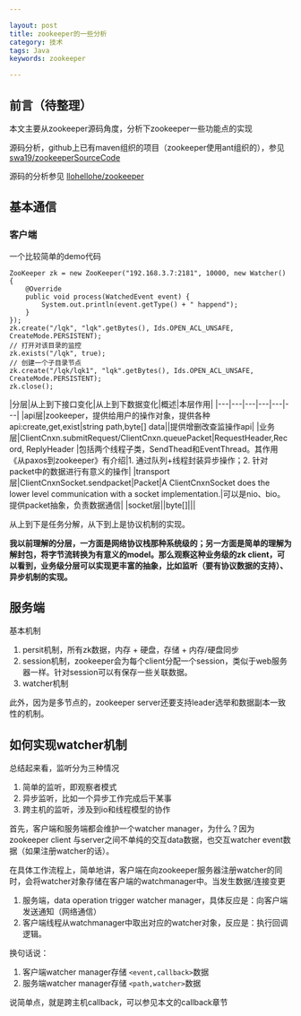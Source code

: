 ```yaml
---

layout: post
title: zookeeper的一些分析
category: 技术
tags: Java
keywords: zookeeper

---
```


## 前言（待整理） 

本文主要从zookeeper源码角度，分析下zookeeper一些功能点的实现

源码分析，github上已有maven组织的项目（zookeeper使用ant组织的），参见[swa19/zookeeperSourceCode](https://github.com/swa19/zookeeperSourceCode)

源码的分析参见 [llohellohe/zookeeper](https://github.com/llohellohe/zookeeper/blob/master/docs/overview.md)

## 基本通信

### 客户端

一个比较简单的demo代码

	ZooKeeper zk = new ZooKeeper("192.168.3.7:2181", 10000, new Watcher() {
		@Override
		public void process(WatchedEvent event) {
			System.out.println(event.getType() + " happend");
		}
	});
	zk.create("/lqk", "lqk".getBytes(), Ids.OPEN_ACL_UNSAFE, CreateMode.PERSISTENT);
	// 打开对该目录的监控
	zk.exists("/lqk", true);
	// 创建一个子目录节点
	zk.create("/lqk/lqk1", "lqk".getBytes(), Ids.OPEN_ACL_UNSAFE, CreateMode.PERSISTENT);
	zk.close();
	

|分层|从上到下接口变化|从上到下数据变化|概述|本层作用|
|---|---|---|---|---|---|
|api层|zookeeper，提供给用户的操作对象，提供各种api:create,get,exist|string path,byte[] data||提供增删改查监操作api|
|业务层|ClientCnxn.submitRequest/ClientCnxn.queuePacket|RequestHeader,Record, ReplyHeader |包括两个线程子类，SendThead和EventThread。其作用《从paxos到zookeeper》有介绍|1. 通过队列+线程封装异步操作；2. 针对packet中的数据进行有意义的操作|
|transport 层|ClientCnxnSocket.sendpacket|Packet|A ClientCnxnSocket does the lower level communication with a socket implementation.|可以是nio、bio。提供packet抽象，负责数据通信|
|socket层||byte[]|||

从上到下是任务分解，从下到上是协议机制的实现。

**我以前理解的分层，一方面是网络协议栈那种系统级的；另一方面是简单的理解为解封包，将字节流转换为有意义的model。那么观察这种业务级的zk client，可以看到，业务级分层可以实现更丰富的抽象，比如监听（要有协议数据的支持）、异步机制的实现。**

## 服务端

基本机制

1. persit机制，所有zk数据，内存 + 硬盘，存储 + 内存/硬盘同步
2. session机制，zookeeper会为每个client分配一个session，类似于web服务器一样。针对session可以有保存一些关联数据。
3. watcher机制

此外，因为是多节点的，zookeeper server还要支持leader选举和数据副本一致性的机制。

## 如何实现watcher机制

总结起来看，监听分为三种情况

1. 简单的监听，即观察者模式
2. 异步监听，比如一个异步工作完成后干某事
3. 跨主机的监听，涉及到io和线程模型的协作

首先，客户端和服务端都会维护一个watcher manager，为什么？因为zookeeper client 与server之间不单纯的交互data数据，也交互watcher event数据（如果注册watcher的话）。

在具体工作流程上，简单地讲，客户端在向zookeeper服务器注册watcher的同时，会将watcher对象存储在客户端的watchmanager中。当发生数据/连接变更

1. 服务端，data operation trigger watcher manager，具体反应是：向客户端发送通知（网络通信）
2. 客户端线程从watchmanager中取出对应的watcher对象，反应是：执行回调逻辑。

换句话说：

1. 客户端watcher manager存储 `<event,callback>`数据
2. 服务端watcher manager存储 `<path,watcher>`数据

说简单点，就是跨主机callback，可以参见本文的callback章节
